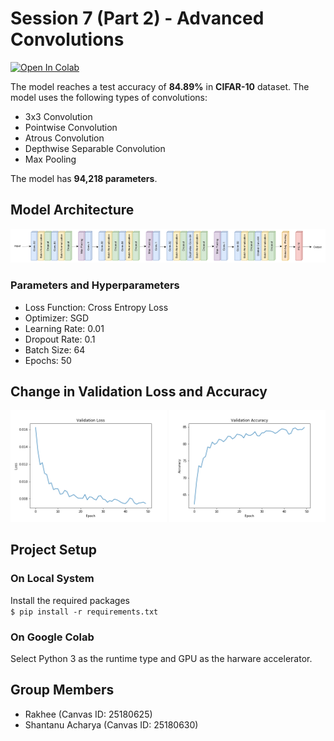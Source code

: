 # Session 7 (Part 2) - Advanced Convolutions

[![Open In Colab](https://colab.research.google.com/assets/colab-badge.svg)](https://colab.research.google.com/drive/1PD07tY3pCloDfQVl_F7pcFWtr6TcPysj)

The model reaches a test accuracy of **84.89%** in **CIFAR-10** dataset. The model uses the following types of convolutions:

- 3x3 Convolution
- Pointwise Convolution
- Atrous Convolution
- Depthwise Separable Convolution
- Max Pooling

The model has **94,218 parameters**.

## Model Architecture

![architecture](images/architecture.png)

### Parameters and Hyperparameters

- Loss Function: Cross Entropy Loss
- Optimizer: SGD
- Learning Rate: 0.01
- Dropout Rate: 0.1
- Batch Size: 64
- Epochs: 50

## Change in Validation Loss and Accuracy

<img src="images/loss_change.png" width="250px">
<img src="images/accuracy_change.png" width="250px">

## Project Setup

### On Local System

Install the required packages  
 `$ pip install -r requirements.txt`

### On Google Colab

Select Python 3 as the runtime type and GPU as the harware accelerator.

## Group Members

- Rakhee (Canvas ID: 25180625)
- Shantanu Acharya (Canvas ID: 25180630)
